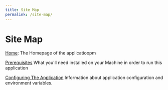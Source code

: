 ```yaml
---
title: Site Map
permalink: /site-map/
---
```

# Site Map 

[Home](/): The Homepage of the applicatioopm

[Prerequisites](/prerequisites) What you'll need installed on your Machine in order to run this application

[Configuring The Application](/configuring-the-application)
Information about application configuration and environment variables.